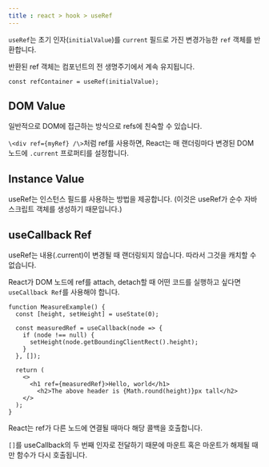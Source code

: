 ```yaml
---
title : react > hook > useRef
---
```


`useRef`는 초기 인자(`initialValue`)를  `current` 필드로  가진 변경가능한 `ref` 객체를 반환합니다.

반환된 ref 객체는 컴포넌트의 전 생명주기에서 계속 유지됩니다.

```react
const refContainer = useRef(initialValue);
```

## DOM Value

일반적으로  DOM에 접근하는 방식으로 refs에 친숙할 수 있습니다.

`\<div ref={myRef} /\>`처럼 ref를 사용하면, React는 매 랜더링마다 변경된 DOM 노드에 `.current` 프로퍼티를 설정합니다.



## Instance Value

useRef는 인스턴스 필드를 사용하는 방법을 제공합니다. (이것은 useRef가 순수 자바스크립트 객체를 생성하기 때문입니다.)



## useCallback Ref

useRef는 내용(.current)이 변경될 때 랜더링되지 않습니다. 따라서 그것을 캐치할 수 없습니다.

React가 DOM 노드에 ref를 attach, detach할 때 어떤 코드를 실행하고 싶다면 `useCallback Ref`를 사용해야 합니다.



```react
function MeasureExample() {
  const [height, setHeight] = useState(0);

  const measuredRef = useCallback(node => {    
    if (node !== null) {      
      setHeight(node.getBoundingClientRect().height);    
    }  
  }, []);
  
  return (
    <>
      <h1 ref={measuredRef}>Hello, world</h1>      
    	<h2>The above header is {Math.round(height)}px tall</h2>
    </>
  );
}
```

React는 ref가 다른 노드에 연결될 때마다 해당 콜백을 호출합니다. 

`[]`를 useCallback의 두 번째 인자로 전달하기 때문에 마운트 혹은 마운트가 해제될 때만 함수가 다시 호출됩니다.



